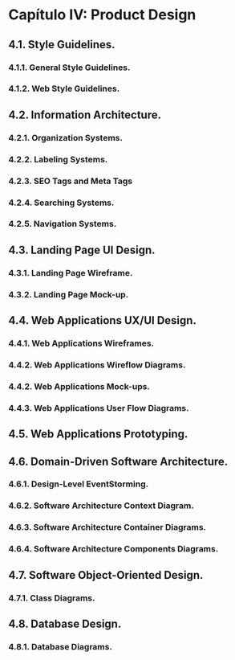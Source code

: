 # Capítulo IV: Product Design  

## 4.1. Style Guidelines.  

### 4.1.1. General Style Guidelines.  


### 4.1.2. Web Style Guidelines.  

## 4.2. Information Architecture.  

### 4.2.1. Organization Systems.  

### 4.2.2. Labeling Systems.  

### 4.2.3. SEO Tags and Meta Tags  

### 4.2.4. Searching Systems.  

### 4.2.5. Navigation Systems.  

## 4.3. Landing Page UI Design.  

### 4.3.1. Landing Page Wireframe.  

### 4.3.2. Landing Page Mock-up.  

## 4.4. Web Applications UX/UI Design.  

### 4.4.1. Web Applications Wireframes.  

### 4.4.2. Web Applications Wireflow Diagrams.  

### 4.4.2. Web Applications Mock-ups.  

### 4.4.3. Web Applications User Flow Diagrams.  

## 4.5. Web Applications Prototyping.  

## 4.6. Domain-Driven Software Architecture.  

### 4.6.1. Design-Level EventStorming.  

### 4.6.2. Software Architecture Context Diagram.  

### 4.6.3. Software Architecture Container Diagrams.  

### 4.6.4. Software Architecture Components Diagrams.  

## 4.7. Software Object-Oriented Design.  

### 4.7.1. Class Diagrams.  

## 4.8. Database Design.  

### 4.8.1. Database Diagrams.  
